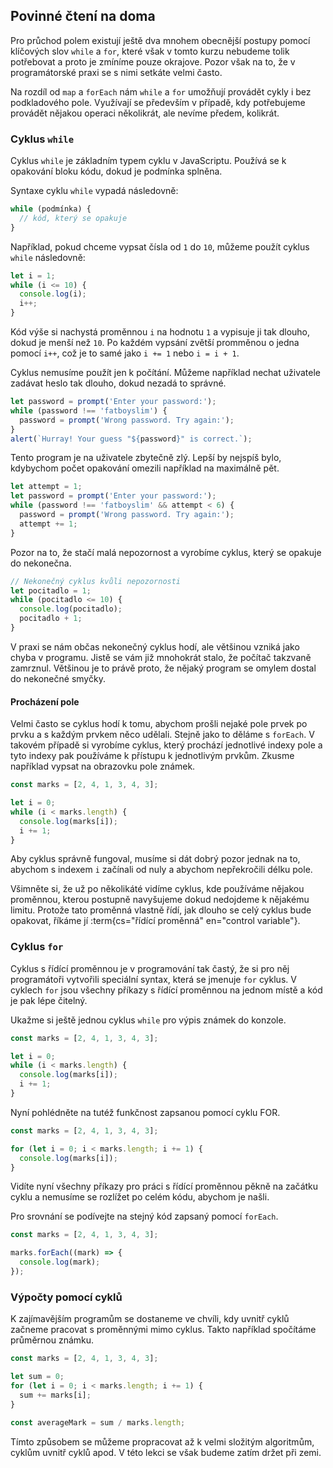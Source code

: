 ## Povinné čtení na doma

Pro průchod polem existují ještě dva mnohem obecnější postupy pomocí klíčových slov `while` a `for`, které však v tomto kurzu nebudeme tolik potřebovat a proto je zmíníme pouze okrajove. Pozor však na to, že v programátorské praxi se s nimi setkáte velmi často.

Na rozdíl od `map` a `forEach` nám `while` a `for` umožňují provádět cykly i bez podkladového pole. Využívají se především v případě, kdy potřebujeme provádět nějakou operaci několikrát, ale nevíme předem, kolikrát.

### Cyklus `while`

Cyklus `while` je základním typem cyklu v JavaScriptu. Používá se k opakování bloku kódu, dokud je podmínka splněna.

Syntaxe cyklu `while` vypadá následovně:

```js
while (podmínka) {
  // kód, který se opakuje
}
```

Například, pokud chceme vypsat čísla od `1` do `10`, můžeme použít cyklus `while` následovně:

```js
let i = 1;
while (i <= 10) {
  console.log(i);
  i++;
}
```

Kód výše si nachystá proměnnou `i` na hodnotu `1` a vypisuje ji tak dlouho, dokud je menší než `10`. Po každém vypsání zvětší promměnou o jedna pomocí `i++`, což je to samé jako `i += 1` nebo `i = i + 1`.

Cyklus nemusíme použít jen k počítání. Můžeme například nechat uživatele zadávat heslo tak dlouho, dokud nezadá to správné.

```js
let password = prompt('Enter your password:');
while (password !== 'fatboyslim') {
  password = prompt('Wrong password. Try again:');
}
alert(`Hurray! Your guess "${password}" is correct.`);
```

Tento program je na uživatele zbytečně zlý. Lepší by nejspíš bylo, kdybychom počet opakování omezili například na maximálně pět.

```js
let attempt = 1;
let password = prompt('Enter your password:');
while (password !== 'fatboyslim' && attempt < 6) {
  password = prompt('Wrong password. Try again:');
  attempt += 1;
}
```

Pozor na to, že stačí malá nepozornost a vyrobíme cyklus, který se opakuje do nekonečna.

```js
// Nekonečný cyklus kvůli nepozornosti
let pocitadlo = 1;
while (pocitadlo <= 10) {
  console.log(pocitadlo);
  pocitadlo + 1;
}
```

V praxi se nám občas nekonečný cyklus hodí, ale většinou vzniká jako chyba v programu. Jistě se vám již mnohokrát stalo, že počítač takzvaně zamrznul. Většinou je to právě proto, že nějaký program se omylem dostal do nekonečné smyčky.

#### Procházení pole

Velmi často se cyklus hodí k tomu, abychom prošli nejaké pole prvek po prvku a s každým prvkem něco udělali. Stejně jako to děláme s `forEach`. V takovém případě si vyrobíme cyklus, který prochází jednotlivé indexy pole a tyto indexy pak používáme k přístupu k jednotlivým prvkům. Zkusme například vypsat na obrazovku pole známek.

```js
const marks = [2, 4, 1, 3, 4, 3];

let i = 0;
while (i < marks.length) {
  console.log(marks[i]);
  i += 1;
}
```

Aby cyklus správně fungoval, musíme si dát dobrý pozor jednak na to, abychom s indexem `i` začínali od nuly a abychom nepřekročili délku pole.

Všimněte si, že už po několikáté vidíme cyklus, kde používáme nějakou proměnnou, kterou postupně navyšujeme dokud nedojdeme k nějakému limitu. Protože tato proměnná vlastně řídí, jak dlouho se celý cyklus bude opakovat, říkáme jí :term{cs="řídící proměnná" en="control variable"}.

### Cyklus `for`

Cyklus s řídící proměnnou je v programování tak častý, že si pro něj programátoři vytvořili speciální syntax, která se jmenuje `for` cyklus. V cyklech `for` jsou všechny příkazy s řídící proměnnou na jednom místě a kód je pak lépe čitelný.

Ukažme si ještě jednou cyklus `while` pro výpis známek do konzole.

```js
const marks = [2, 4, 1, 3, 4, 3];

let i = 0;
while (i < marks.length) {
  console.log(marks[i]);
  i += 1;
}
```

Nyní pohlédněte na tutéž funkčnost zapsanou pomocí cyklu FOR.

```js
const marks = [2, 4, 1, 3, 4, 3];

for (let i = 0; i < marks.length; i += 1) {
  console.log(marks[i]);
}
```

Vidíte nyní všechny příkazy pro práci s řídící proměnnou pěkně na začátku cyklu a nemusíme se rozlížet po celém kódu, abychom je našli.

Pro srovnání se podívejte na stejný kód zapsaný pomocí `forEach`.

```js
const marks = [2, 4, 1, 3, 4, 3];

marks.forEach((mark) => {
  console.log(mark);
});
```

### Výpočty pomocí cyklů

K zajímavějším programům se dostaneme ve chvíli, kdy uvnitř cyklů začneme pracovat s proměnnými mimo cyklus. Takto například spočítáme průměrnou známku.

```js
const marks = [2, 4, 1, 3, 4, 3];

let sum = 0;
for (let i = 0; i < marks.length; i += 1) {
  sum += marks[i];
}

const averageMark = sum / marks.length;
```

Tímto způsobem se můžeme propracovat až k velmi složitým algoritmům, cyklům uvnitř cyklů apod. V této lekci se však budeme zatím držet při zemi.

